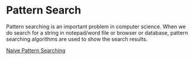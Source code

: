 # Pattern Search

Pattern searching is an important problem in computer science. When we do search for a string in notepad/word file or browser or database, pattern searching algorithms are used to show the search results.

[Naive Pattern Searching](naive-pattern-searching.md)

